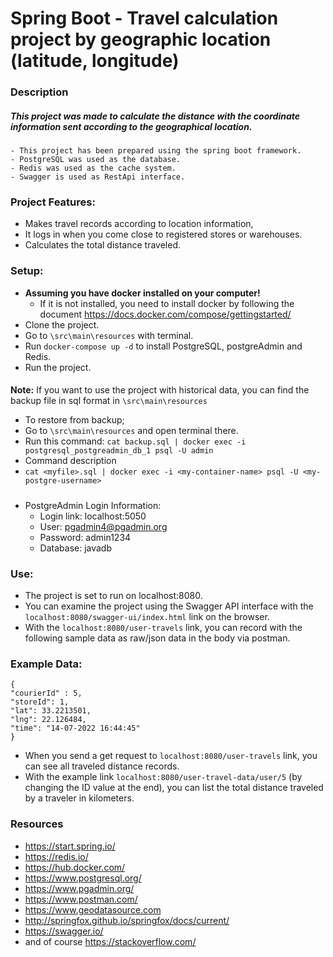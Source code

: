 # Spring Boot - Travel calculation project by geographic location (latitude, longitude)

### Description
  ##### This project was made to calculate the distance with the coordinate information sent according to the geographical location.
    - This project has been prepared using the spring boot framework.
    - PostgreSQL was used as the database.
    - Redis was used as the cache system.
    - Swagger is used as RestApi interface.

### Project Features:
  - Makes travel records according to location information,
  - It logs in when you come close to registered stores or warehouses.
  - Calculates the total distance traveled.

### Setup:
- **Assuming you have docker installed on your computer!**
  - If it is not installed, you need to install docker by following the document https://docs.docker.com/compose/gettingstarted/
- Clone the project.
- Go to `\src\main\resources` with terminal.
- Run `docker-compose up -d` to install PostgreSQL, postgreAdmin and Redis.
- Run the project.
####
**Note:** If you want to use the project with historical data, you can find the backup file in sql format in `\src\main\resources` 
  - To restore from backup;
  - Go to `\src\main\resources` and open terminal there.
  - Run this command: `cat backup.sql | docker exec -i postgresql_postgreadmin_db_1 psql -U admin`
  - Command description
  - `cat <myfile>.sql | docker exec -i <my-container-name> psql -U <my-postgre-username>`
#####
- PostgreAdmin Login Information:
  - Login link: localhost:5050
  - User: pgadmin4@pgadmin.org
  - Password: admin1234
  - Database: javadb
### Use:
- The project is set to run on localhost:8080.
- You can examine the project using the Swagger API interface with the `localhost:8080/swagger-ui/index.html` link on the browser.
- With the `localhost:8080/user-travels` link, you can record with the following sample data as raw/json data in the body via postman.
### Example Data:
    {
    "courierId" : 5,
    "storeId": 1,
    "lat": 33.2213501,
    "lng": 22.126484,
    "time": "14-07-2022 16:44:45"
    }

- When you send a get request to `localhost:8080/user-travels` link, you can see all traveled distance records.
- With the example link `localhost:8080/user-travel-data/user/5` (by changing the ID value at the end), you can list the total distance traveled by a traveler in kilometers.

### Resources
- https://start.spring.io/
- https://redis.io/
- https://hub.docker.com/
- https://www.postgresql.org/
- https://www.pgadmin.org/
- https://www.postman.com/
- https://www.geodatasource.com
- http://springfox.github.io/springfox/docs/current/
- https://swagger.io/
- and of course https://stackoverflow.com/

    
